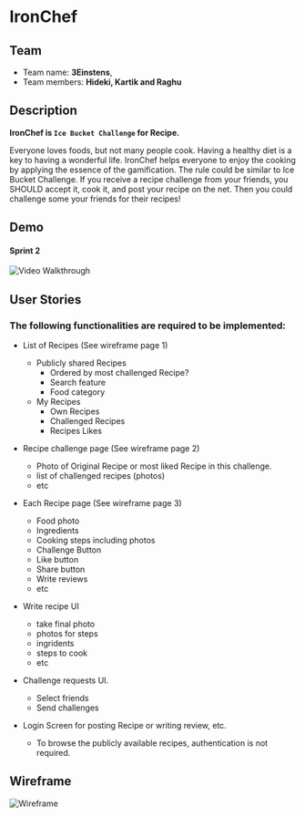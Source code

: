 # IronChef

## Team 
- Team name: **3Einstens**, 
- Team members: **Hideki, Kartik and Raghu**

## Description
**IronChef is `Ice Bucket Challenge` for Recipe.**

Everyone loves foods, but not many people cook. Having a healthy diet is a key to having a wonderful life. IronChef helps everyone to enjoy the cooking by applying the essence of the gamification. The rule could be similar to Ice Bucket Challenge. If you receive a recipe challenge from your friends, you SHOULD accept it, cook it, and post your recipe on the net. Then you could challenge some your friends for their recipes!

## Demo
#### Sprint 2
<img src='https://github.com/3Einstens/IronChef/raw/master/demo/ironchef_sprint2.gif' title='Video Walkthrough' width='' alt='Video Walkthrough' />

## User Stories
### The following functionalities are required to be implemented:

- List of Recipes (See wireframe page 1)
  - Publicly shared Recipes 
    - Ordered by most challenged Recipe?
    - Search feature
    - Food category
  - My Recipes
    - Own Recipes
    - Challenged Recipes
    - Recipes Likes
    
- Recipe challenge page (See wireframe page 2)
  - Photo of Original Recipe or most liked Recipe in this challenge.
  - list of challenged recipes (photos)
  - etc

- Each Recipe page (See wireframe page 3)
  - Food photo
  - Ingredients
  - Cooking steps including photos
  - Challenge Button
  - Like button
  - Share button
  - Write reviews
  - etc

- Write recipe UI
  - take final photo
  - photos for steps
  - ingridents
  - steps to cook
  - etc

- Challenge requests UI.
  - Select friends
  - Send challenges

- Login Screen for posting Recipe or writing review, etc.
  - To browse the publicly available recipes, authentication is not required.
  
## Wireframe
<img src='https://github.com/3Einstens/IronChef/blob/master/wireframe/homescreen.gif?raw=true' title='Wireframe' width='' alt='Wireframe' />

